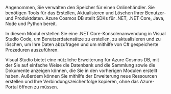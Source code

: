 Angenommen, Sie verwalten den Speicher für einen Onlinehändler. Sie benötigen Tools für das Erstellen, Aktualisieren und Löschen Ihrer Benutzer- und Produktdaten. Azure Cosmos DB stellt SDKs für .NET, .NET Core, Java, Node und Python bereit.

In diesem Modul erstellen Sie eine .NET Core-Konsolenanwendung in Visual Studio Code, um Benutzerdatensätze zu erstellen, zu aktualisieren und zu löschen, um Ihre Daten abzufragen und um mithilfe von C# gespeicherte Prozeduren auszuführen.

Visual Studio bietet eine nützliche Erweiterung für Azure Cosmos DB, mit der Sie auf einfache Weise die Datenbank und die Sammlung sowie die Dokumente anzeigen können, die Sie in den vorherigen Modulen erstellt haben. Außerdem können Sie mithilfe der Erweiterung neue Ressourcen erstellen und Ihre Verbindungszeichenfolge kopieren, ohne das Azure-Portal öffnen zu müssen.
